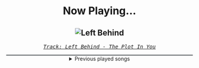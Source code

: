 <div align="center"> 
<h1>Now Playing...</h1>

![Left Behind](https://i.scdn.co/image/ab67616d00001e02dcf88fa70a435211b49705ff)
--
_<samp><a href="https://open.spotify.com/track/1maPvmbIAUUw5StegWvnnb">Track: Left Behind - The Plot In You</a></samp>_

<div style="border: 1px #4B5054 solid"></div>
<details>
  <summary>
    Previous played songs
  </summary>
  <table>
    <thead>
      <tr>
        <th>
          Artist
        </th>
        <th>
          Song
        </th>
        <th>
          Link
        </th>
      </tr>
    </thead>
    <tbody>
      <tr><td>The Plot In You</td><td>Left Behind</td><td><a href="https://open.spotify.com/track/1maPvmbIAUUw5StegWvnnb">https://open.spotify.com/track/1maPvmbIAUUw5StegWvnnb</a></td></tr><tr><td>The Plot In You</td><td>Forgotten</td><td><a href="https://open.spotify.com/track/277kkbKWZtQUpnK19WcEM6">https://open.spotify.com/track/277kkbKWZtQUpnK19WcEM6</a></td></tr><tr><td>Falconshield</td><td>CROWSTORM</td><td><a href="https://open.spotify.com/track/5fT2Ivk8w6IIkknF3FJW94">https://open.spotify.com/track/5fT2Ivk8w6IIkknF3FJW94</a></td></tr><tr><td>Giscard Rasquin</td><td>Daydreaming</td><td><a href="https://open.spotify.com/track/0Par7a5Sj5rrfxsNCzs2Rq">https://open.spotify.com/track/0Par7a5Sj5rrfxsNCzs2Rq</a></td></tr><tr><td>Annisokay</td><td>Throne of the Sunset</td><td><a href="https://open.spotify.com/track/5ATwGbGDPUoSfAx4KaDyYH">https://open.spotify.com/track/5ATwGbGDPUoSfAx4KaDyYH</a></td></tr><tr><td>Manafest</td><td>Time To Go To War</td><td><a href="https://open.spotify.com/track/33IUnsSQDLihiCgRpC8Y6o">https://open.spotify.com/track/33IUnsSQDLihiCgRpC8Y6o</a></td></tr><tr><td>Jonathan Young</td><td>Answer the Call (Inspired by Baldur's Gate 3)</td><td><a href="https://open.spotify.com/track/3lkPEtbMmwKucCEK78eLkn">https://open.spotify.com/track/3lkPEtbMmwKucCEK78eLkn</a></td></tr><tr><td>Pendulum</td><td>Halo - Matt Tuck Rework</td><td><a href="https://open.spotify.com/track/0rfqxtRF6WGPsskq9uOQnd">https://open.spotify.com/track/0rfqxtRF6WGPsskq9uOQnd</a></td></tr><tr><td>Citizen Soldier</td><td>Strong for Somebody Else</td><td><a href="https://open.spotify.com/track/580rW57kzfwsfsUZ5TUfaz">https://open.spotify.com/track/580rW57kzfwsfsUZ5TUfaz</a></td></tr><tr><td>The Plot In You</td><td>Forgotten</td><td><a href="https://open.spotify.com/track/277kkbKWZtQUpnK19WcEM6">https://open.spotify.com/track/277kkbKWZtQUpnK19WcEM6</a></td></tr><tr><td>Electric Callboy</td><td>Everytime We Touch - TEKKNO Version</td><td><a href="https://open.spotify.com/track/1RQ50jZIxLYHd09bGo5jWk">https://open.spotify.com/track/1RQ50jZIxLYHd09bGo5jWk</a></td></tr><tr><td>DEATHPHONK</td><td>METAL BRAZILIAN PHONK</td><td><a href="https://open.spotify.com/track/4HN5D24toedkL5wuP7l8s0">https://open.spotify.com/track/4HN5D24toedkL5wuP7l8s0</a></td></tr><tr><td>DEATHPHONK</td><td>METAL BRAZILIAN PHONK</td><td><a href="https://open.spotify.com/track/4HN5D24toedkL5wuP7l8s0">https://open.spotify.com/track/4HN5D24toedkL5wuP7l8s0</a></td></tr><tr><td>Seeing Things</td><td>Switchblade</td><td><a href="https://open.spotify.com/track/2XWitdTHchAFEK0pi7nZc3">https://open.spotify.com/track/2XWitdTHchAFEK0pi7nZc3</a></td></tr><tr><td>Ironmouse</td><td>Anarchy</td><td><a href="https://open.spotify.com/track/3XxICtgWrk0kE4ROjhQlnz">https://open.spotify.com/track/3XxICtgWrk0kE4ROjhQlnz</a></td></tr><tr><td>Ironmouse</td><td>Anarchy</td><td><a href="https://open.spotify.com/track/3XxICtgWrk0kE4ROjhQlnz">https://open.spotify.com/track/3XxICtgWrk0kE4ROjhQlnz</a></td></tr><tr><td>Orbit Culture</td><td>From The Inside</td><td><a href="https://open.spotify.com/track/6ROHkoMA1RohwSGFgnEQzI">https://open.spotify.com/track/6ROHkoMA1RohwSGFgnEQzI</a></td></tr><tr><td>Orbit Culture</td><td>From The Inside</td><td><a href="https://open.spotify.com/track/6ROHkoMA1RohwSGFgnEQzI">https://open.spotify.com/track/6ROHkoMA1RohwSGFgnEQzI</a></td></tr><tr><td>Orbit Culture</td><td>Mute the Silent - Bonus Track</td><td><a href="https://open.spotify.com/track/0URMI6OPxQYr2EkwF88wpA">https://open.spotify.com/track/0URMI6OPxQYr2EkwF88wpA</a></td></tr><tr><td>Orbit Culture</td><td>The Shadowing</td><td><a href="https://open.spotify.com/track/7lDf612xoz1e48gD619dXV">https://open.spotify.com/track/7lDf612xoz1e48gD619dXV</a></td></tr>
    </tbody>
  </table>
</details>

</div>
